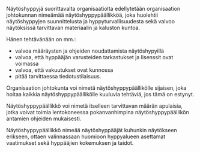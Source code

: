 Näytöshyppyjä suorittavalta organisaatiolta edellytetään organisaation johtokunnan nimeämää näytöshyppypäällikköä, joka huolehtii näytöshyppyjen suunnittelusta ja hyppyturvallisuudesta sekä valvoo näytöksissä tarvittavan materiaalin ja kaluston kuntoa.

Hänen tehtävänään on mm.:
* valvoa määräysten ja ohjeiden noudattamista näytöshypyillä
* valvoa, että hyppääjän varusteiden tarkastukset ja lisenssit ovat voimassa
* valvoa, että vakuutukset ovat kunnossa
* pitää tarvittaessa tiedotustilaisuus.

Organisaation johtokunta voi nimetä näytöshyppypäällikölle sijaisen, joka hoitaa kaikkia näytöshyppypäällikölle kuuluvia tehtäviä, jos tämä on estynyt.

Näytöshyppypäällikkö voi nimetä itselleen tarvittavan määrän apulaisia, jotka voivat toimia lentokoneessa pokanvanhimpina näytöshyppypäällikön antamien ohjeiden mukaisesti.

Näytöshyppypäällikkö nimeää näytöshyppääjät kuhunkin näytökseen erikseen, ottaen valinnassaan huomioon hyppyalueen asettamat vaatimukset sekä hyppääjien kokemuksen ja taidot.

